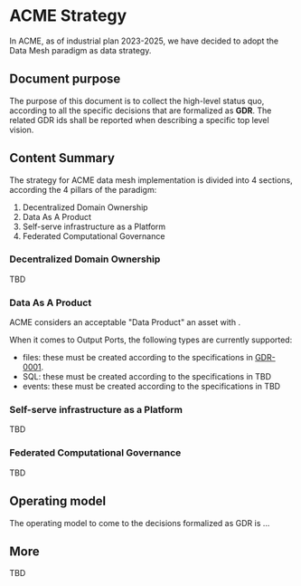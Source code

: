 # ACME Strategy

In ACME, as of industrial plan 2023-2025, we have decided to adopt the Data Mesh paradigm as data strategy.

## Document purpose

The purpose of this document is to collect the high-level status quo, according to all the specific decisions that are formalized as **GDR**. The related GDR ids shall be reported when describing a specific top level vision.

## Content Summary

The strategy for ACME data mesh implementation is divided into 4 sections, according the 4 pillars of the paradigm:

1. Decentralized Domain Ownership
2. Data As A Product
3. Self-serve infrastructure as a Platform
4. Federated Computational Governance

### Decentralized Domain Ownership

TBD

### Data As A Product

ACME considers an acceptable "Data Product" an asset with <this> <this> <and that>.

When it comes to Output Ports, the following types are currently supported:
- files: these must be created according to the specifications in [GDR-0001](./data-mesh/data-product/output-port/files/0001-data-product-output-port-files.md).
- SQL: these must be created according to the specifications in TBD
- events: these must be created according to the specifications in TBD

### Self-serve infrastructure as a Platform

TBD

### Federated Computational Governance

TBD

## Operating model

The operating model to come to the decisions formalized as GDR is ... 

## More

TBD




